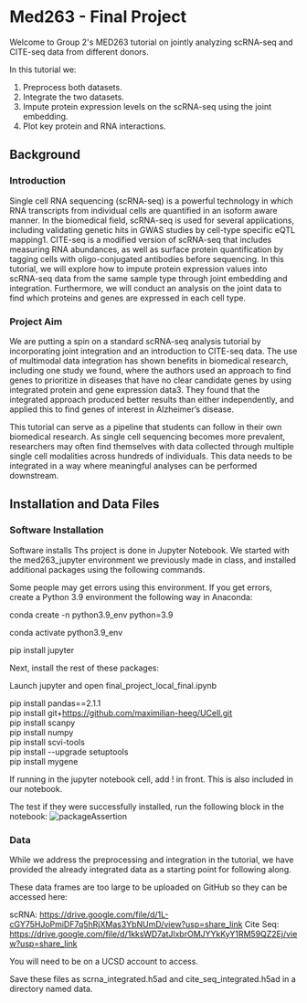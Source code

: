 # Med263 - Final Project
Welcome to Group 2's MED263 tutorial on jointly analyzing scRNA-seq and CITE-seq data from different donors.

In this tutorial we: 
1) Preprocess both datasets.
2) Integrate the two datasets.
3) Impute protein expression levels on the scRNA-seq using the joint embedding.
4) Plot key protein and RNA interactions.

## Background
### Introduction
Single cell RNA sequencing (scRNA-seq) is a powerful technology in which RNA transcripts from individual cells are quantified in an isoform aware manner. In the biomedical field, scRNA-seq is used for several applications, including validating genetic hits in GWAS studies by cell-type specific eQTL mapping1. CITE-seq is a modified version of scRNA-seq that includes measuring RNA abundances, as well as surface protein quantification by tagging cells with oligo-conjugated antibodies before sequencing. In this tutorial, we will explore how to impute protein expression values into scRNA-seq data from the same sample type through joint embedding and integration. Furthermore, we will conduct an analysis on the joint data to find which proteins and genes are expressed in each cell type.
### Project Aim
We are putting a spin on a standard scRNA-seq analysis tutorial by incorporating joint integration and an introduction to CITE-seq data. The use of multimodal data integration has shown benefits in biomedical research, including one study we found, where the authors used an approach to find genes to prioritize in diseases that have no clear candidate genes by using integrated protein and gene expression data3. They found that the integrated approach produced better results than either independently, and applied this to find genes of interest in Alzheimer’s disease. 

This tutorial can serve as a pipeline that students can follow in their own biomedical research. As single cell sequencing becomes more prevalent, researchers may often find themselves with data collected through multiple single cell modalities across hundreds of individuals. This data needs to be integrated in a way where meaningful analyses can be performed downstream. 



## Installation and Data Files
### Software Installation
Software installs
Ths project is done in Jupyter Notebook. We started with the med263_jupyter environment we previously made in class, and installed additional packages using the following commands. 

Some people may get errors using this environment. If you get errors, create a Python 3.9 environment the following way in Anaconda:

conda create -n python3.9_env python=3.9

conda activate python3.9_env

pip install jupyter

Next, install the rest of these packages:

Launch jupyter and open final_project_local_final.ipynb

pip install pandas==2.1.1 <br>
pip install git+https://github.com/maximilian-heeg/UCell.git <br>
pip install scanpy <br>
pip install numpy <br>
pip install scvi-tools <br>
pip install --upgrade setuptools <br>
pip install mygene <br>

If running in the jupyter notebook cell, add ! in front. This is also included in our notebook. 

The test if they were successfully installed, run the following block in the notebook:
![packageAssertion](https://github.com/jennydongwx/JointRNAProteinAnalysis/assets/59887313/d6b5437f-7ffe-41a8-8f72-8ff4de042b29)


### Data 
While we address the preprocessing and integration in the tutorial, we have provided the already integrated data as a starting point for following along. 

These data frames are too large to be uploaded on GitHub so they can be accessed here: 

scRNA: https://drive.google.com/file/d/1L-cGY75HJoPmiDF7q5hRjXMas3YbNUmD/view?usp=share_link
Cite Seq: https://drive.google.com/file/d/1kksWD7atJlxbrOMJYYkKyY1RM59QZ2Ej/view?usp=share_link

You will need to be on a UCSD account to access. 

Save these files as scrna_integrated.h5ad and cite_seq_integrated.h5ad in a directory named data. 


